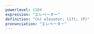 ```yaml
---
powerlevel: 1184
expression: "エレベーター"
definition: "(n) elevator; lift; (P)"
pronunciation: "エレベーター"
---
```

